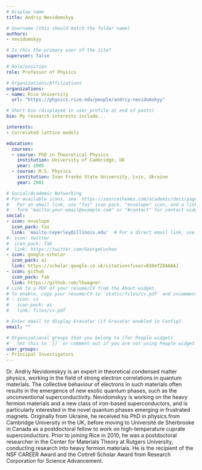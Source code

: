 ```yaml
---
# Display name
title: Andriy Nevidomskyy

# Username (this should match the folder name)
authors:
- nevidomskyy

# Is this the primary user of the site?
superuser: false

# Role/position
role: Professor of Physics

# Organizations/Affiliations
organizations:
- name: Rice University
  url: "https://physics.rice.edu/people/andriy-nevidomskyy"

# Short bio (displayed in user profile at end of posts)
bio: My research interests include...

interests:
- Correlated lattice models

education:
  courses:
  - course: PhD in Theoretical Physics
    institution: University of Cambridge, UK
    year: 2005
  - course: M.S. Physics
    institution: Ivan Franko State University, Lviv, Ukraine
    year: 2001

# Social/Academic Networking
# For available icons, see: https://sourcethemes.com/academic/docs/page-builder/#icons
#   For an email link, use "fas" icon pack, "envelope" icon, and a link in the
#   form "mailto:your-email@example.com" or "#contact" for contact widget.
social:
- icon: envelope
  icon_pack: fas
  link: 'mailto:ceperley@illinois.edu'  # For a direct email link, use "mailto:test@example.org".
#- icon: twitter
#  icon_pack: fab
#  link: https://twitter.com/GeorgeCushen
- icon: google-scholar
  icon_pack: ai
  link: https://scholar.google.co.uk/citations?user=B38mTZ8AAAAJ
- icon: github
  icon_pack: fab
  link: https://github.com/lkwagner
# Link to a PDF of your resume/CV from the About widget.
# To enable, copy your resume/CV to `static/files/cv.pdf` and uncomment the lines below.
# - icon: cv
#   icon_pack: ai
#   link: files/cv.pdf

# Enter email to display Gravatar (if Gravatar enabled in Config)
email: ""

# Organizational groups that you belong to (for People widget)
#   Set this to `[]` or comment out if you are not using People widget.
user_groups:
- Principal Investigators
---
```


Dr. Andriy Nevidomskyy is an expert in theoretical condensed matter physics,
working in the field of strong electron correlations in quantum materials. The
collective behaviour of electrons in such materials often results in the
emergence of new exotic quantum phases, such as the unconventional
superconducti­vity. Nevidomskyy is working on the heavy fermion materials and a
new class of iron-based supercon­duc­tors, and is particularly interested in
the novel quantum phases emerging in frustrated magnets. Originally from
Ukraine, he received his PhD in physics from Cambridge University in the UK,
before moving to Université de Sherbrooke in Canada as a postdoctoral fellow to
work on high-temperature cuprate superconductors. Prior to joining Rice in
2010, he was a postdoctoral researcher in the Center for Materials Theory at
Rutgers University, conducting research into heavy fermion materials. He is the
recipient of the NSF CAREER Award and the Cottrell Scholar Award from Research
Corporation for Science Advancement.
